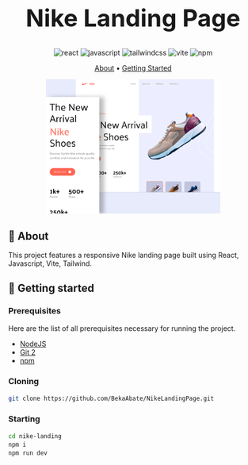 [JAVASCRIPT__BADGE]: https://img.shields.io/badge/Javascript-000?style=for-the-badge&logo=javascript
[REACT__BADGE]: https://img.shields.io/badge/React-005CFE?style=for-the-badge&logo=react
[TAILWINDCSS__BADGE]: https://img.shields.io/badge/Tailwindcss-36b7f0?style=for-the-badge&logo=tailwindcss&logoColor=white
[VITE__BADGE]: https://img.shields.io/badge/Vite-955bf3?style=for-the-badge&logo=vite&logoColor=yellow
[NPM__BADGE]: https://img.shields.io/badge/npm-c53535?style=for-the-badge&logo=npm&logoColor=white

<h1 align="center" style="font-weight: bold; font-size:3rem;">Nike Landing Page</h1>
<div align="center">

![react][REACT__BADGE]
![javascript][JAVASCRIPT__BADGE]
![tailwindcss][TAILWINDCSS__BADGE]
![vite][VITE__BADGE]
![npm][NPM__BADGE]

</div>

<p align="center">
 <a href="#about">About</a> • 
 <a href="#started">Getting Started</a> 
</p>

<p align="center">
    <img src="./src/assets/view.png" alt="Image Example" width="70%">
</p>

<h2 id="started">📌 About</h2>

This project features a responsive Nike landing page built using React, Javascript, Vite, Tailwind.

<h2 id="started">🚀 Getting started</h2>

<h3>Prerequisites</h3>

Here are the list of all prerequisites necessary for running the project.

-   [NodeJS](https://nodejs.org)
-   [Git 2](https://git-scm.com/downloads)
-   [npm](https://www.npmjs.com/)

<h3>Cloning</h3>

```bash
git clone https://github.com/BekaAbate/NikeLandingPage.git
```

<h3>Starting</h3>

```bash
cd nike-landing
npm i
npm run dev
```
